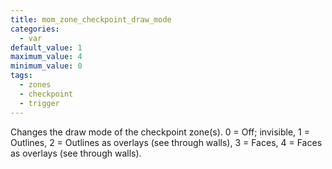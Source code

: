 ```yaml
---
title: mom_zone_checkpoint_draw_mode
categories:
  - var
default_value: 1
maximum_value: 4
minimum_value: 0
tags:
  - zones
  - checkpoint
  - trigger
---
```


Changes the draw mode of the checkpoint zone(s).
0 = Off; invisible, 1 = Outlines, 2 = Outlines as overlays (see through walls), 3 = Faces, 4 = Faces as overlays (see through walls).
